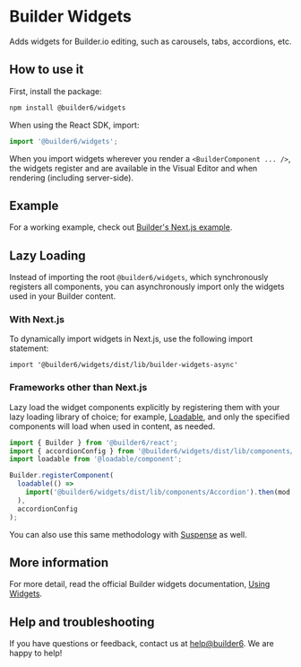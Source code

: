 # Builder Widgets

Adds widgets for Builder.io editing, such as carousels, tabs, accordions, etc.

## How to use it

First, install the package:

```bash
npm install @builder6/widgets
```

When using the React SDK, import:

```ts
import '@builder6/widgets';
```

When you import widgets wherever you render a `<BuilderComponent ... />`, the widgets register and are available in the Visual Editor and when rendering (including server-side).

## Example

For a working example, check out [Builder's Next.js example](/examples/next-js-simple/pages/%5B%5B...page%5D%5D.tsx).

## Lazy Loading

Instead of importing the root `@builder6/widgets`, which synchronously registers all components, you can asynchronously import only the widgets used in your Builder content.

### With Next.js

To dynamically import widgets in Next.js, use the following import statement:

```
import '@builder6/widgets/dist/lib/builder-widgets-async'
```

### Frameworks other than Next.js

Lazy load the widget components explicitly by registering them with your lazy loading library of choice; for example, [Loadable](https://github.com/jamiebuilds/react-loadable), and only the specified components will load when used in content, as needed.

```ts
import { Builder } from '@builder6/react';
import { accordionConfig } from '@builder6/widgets/dist/lib/components/Accordion.config';
import loadable from '@loadable/component';

Builder.registerComponent(
  loadable(() =>
    import('@builder6/widgets/dist/lib/components/Accordion').then(mod => mod.AccordionComponent)
  ),
  accordionConfig
);
```

You can also use this same methodology with [Suspense](https://react.dev/reference/react/Suspense) as well.

## More information

For more detail, read the official Builder widgets documentation, [Using Widgets](https://www.builder.io/c/docs/widgets).

## Help and troubleshooting

If you have questions or feedback, contact us at <help@builder6>. We are happy to help!
